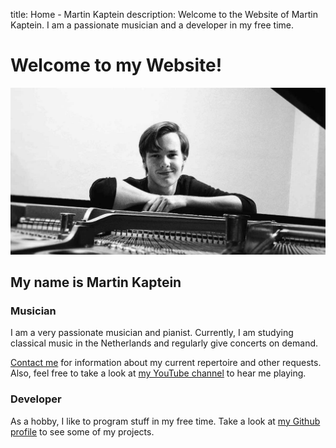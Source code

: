 title: Home - Martin Kaptein
description: Welcome to the Website of Martin Kaptein. I am a passionate musician and a developer in my free time.

# Welcome to my Website!

![Picture of Martin Kaptein at the piano](images/martinkaptein_small.jpg)

## My name is Martin Kaptein

### Musician

I am a very passionate musician and pianist. Currently, I am studying classical music in the Netherlands and regularly give concerts on demand.

[Contact me](contact.md) for information about my current repertoire and other requests. Also, feel free to take a look at [my YouTube channel](https://www.youtube.com/channel/UCosUIzMUriRTgg60vh3EwCQ) to hear me playing.

### Developer

As a hobby, I like to program stuff in my free time.
Take a look at [my Github profile](https://github.com/martinkaptein/) to see some of my projects.